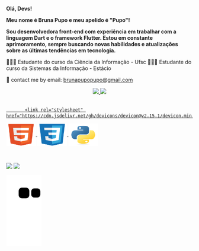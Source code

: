<p><strong>Olá, Devs!</strong></p>
<p><strong>Meu nome é Bruna Pupo e meu apelido é "Pupo"!</strong></p>

<p><strong>Sou desenvolvedora front-end com experiência em trabalhar com a linguagem Dart e o framework Flutter. Estou em constante aprimoramento, sempre buscando novas habilidades e atualizações sobre as últimas tendências em tecnologia.</strong></p>

👩🏽‍🎓 Estudante do curso da Ciência da Informação - Ufsc
👩🏽‍🎓 Estudante do curso da Sistemas da Informação - Estácio


📧 contact me by email: brunapupopupo@gmail.com

<div align="center">
  <a href="https://github.com/Brunapupo">
  <img height="180em" src="https://github-readme-stats.vercel.app/api?username=Brunapupo&show_icons=true&theme=tokyonight&include_all_commits=true&count_private=true"/>
  <img height="180em" src="https://github-readme-stats.vercel.app/api/top-langs/?username=Brunapupo&layout=compact&langs_count=7&theme=tokyonight"/>
</div>
<div style="display: inline_block"><br>
	
           <link rel="stylesheet" href="https://cdn.jsdelivr.net/gh/devicons/devicon@v2.15.1/devicon.min.css">
<img align="center" alt="Brunapupo-HTML" height="60" width="80" src="https://raw.githubusercontent.com/devicons/devicon/master/icons/html5/html5-original.svg">
<img align="center" alt="Brunapupo-CSS" height="60" width="80" src="https://raw.githubusercontent.com/devicons/devicon/master/icons/css3/css3-original.svg">
<img align="center" alt="Brunapupo-Python" height="60" width="80" src="https://raw.githubusercontent.com/devicons/devicon/master/icons/python/python-original.svg">
</div>
	
<br>
	

	
##
	
<div> 
  <a href = "brunapupopupo@gmail.com"><img src="https://img.shields.io/badge/-Gmail-%23333?style=for-the-badge&logo=gmail&logoColor=white" target="_blank"></a>
  <a href="https://www.linkedin.com/in/rafaella-ballerini-45875016a" target="_blank"><img src="https://www.linkedin.com/in/bruna-dias-pupo-0ab221199/target="target="_blank"></a> 
 
  ![Snake animation](https://github.com/rafaballerini/rafaballerini/blob/output/github-contribution-grid-snake.svg)
 
</div>
	
	
